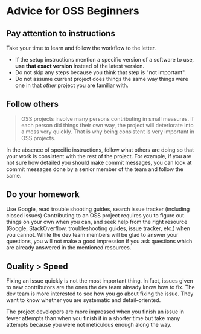 # Advice for OSS Beginners

## Pay attention to instructions

Take your time to learn and follow the workflow to the letter. 

* If the setup instructions mention a specific version of a software to use, **use that exact version** 
  instead of the latest version.
* Do not skip any steps because you think that step is "not important". 
* Do not assume current project does things the same way things were one in that _other_ project you are familiar with.

## Follow others

> OSS projects involve many persons contributing in small measures. If each person did things their own way, the project
> will deteriorate into a mess very quickly. That is why being consistent is very important in OSS projects.

In the absence of specific instructions, follow what others are doing so that your work is consistent with the rest
of the project. For example, if you are not sure how detailed you should make commit messages, you can look at commit
messages done by a senior member of the team and follow the same.

## Do your homework

Use Google, read trouble shooting guides, search issue tracker (including closed issues)
Contributing to an OSS project requires you to figure out things on your own when you can, and seek help from the 
right resource (Google, StackOverflow, troubleshooting guides, issue tracker, etc.) when you cannot. 
While the dev team members will be glad to answer your questions, you will not make a good impression if you 
ask questions which are already answered in the mentioned resources.

## Quality > Speed

Fixing an issue quickly is not the most important thing. In fact, issues given to new contributors are the ones 
the dev team already know how to fix. The dev team is more interested to see how you go about fixing the issue. 
They want to know whether you are systematic and detail-oriented.
 
The project developers are more impressed when you finish an issue in fewer attempts than when you finish it 
in a shorter time but take many attempts because you were not meticulous enough along the way.